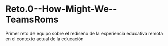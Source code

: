 # Reto.0--How-Might-We--TeamsRoms
Primer reto de equipo sobre el rediseño de la experiencia educativa remota en el contexto actual de la educación

